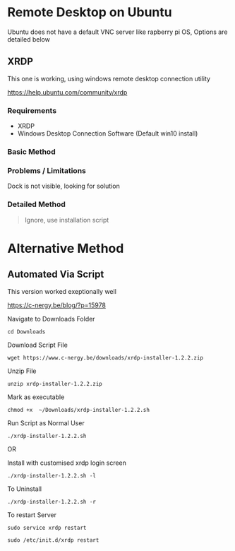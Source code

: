 # Remote Desktop on Ubuntu

Ubuntu does not have a default VNC server like rapberry pi OS, Options are detailed below




## XRDP

This one is working, using windows remote desktop connection utility

https://help.ubuntu.com/community/xrdp

### Requirements
* XRDP
* Windows Desktop Connection Software (Default win10 install)

### Basic Method


### Problems / Limitations

Dock is not visible, looking for solution

### Detailed Method

> Ignore, use installation script

# Alternative Method

## Automated Via Script

This version worked exeptionally well

https://c-nergy.be/blog/?p=15978

Navigate to Downloads Folder

`cd Downloads`

Download Script File

`wget https://www.c-nergy.be/downloads/xrdp-installer-1.2.2.zip`

Unzip File

`unzip xrdp-installer-1.2.2.zip `

Mark as executable

`chmod +x  ~/Downloads/xrdp-installer-1.2.2.sh`

Run Script as Normal User

 `./xrdp-installer-1.2.2.sh`
 
 OR
 
 Install with customised xrdp login screen
 
  `./xrdp-installer-1.2.2.sh -l`
 
 
 To Uninstall
 
  `./xrdp-installer-1.2.2.sh -r`
  

To restart Server

`sudo service xrdp restart` 

`sudo /etc/init.d/xrdp restart`



